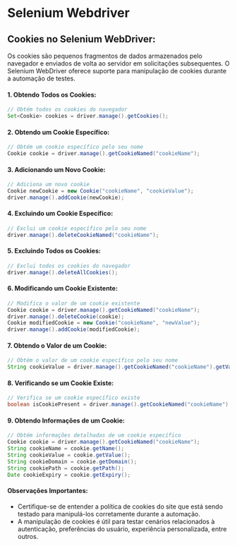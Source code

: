 # Selenium Webdriver

## **Cookies no Selenium WebDriver:**

Os cookies são pequenos fragmentos de dados armazenados pelo navegador e enviados de volta ao servidor em solicitações subsequentes. O Selenium WebDriver oferece suporte para manipulação de cookies durante a automação de testes. 

#### **1. Obtendo Todos os Cookies:**

```java
// Obtém todos os cookies do navegador
Set<Cookie> cookies = driver.manage().getCookies();
```

#### **2. Obtendo um Cookie Específico:**

```java
// Obtém um cookie específico pelo seu nome
Cookie cookie = driver.manage().getCookieNamed("cookieName");
```

#### **3. Adicionando um Novo Cookie:**

```java
// Adiciona um novo cookie
Cookie newCookie = new Cookie("cookieName", "cookieValue");
driver.manage().addCookie(newCookie);
```

#### **4. Excluindo um Cookie Específico:**

```java
// Exclui um cookie específico pelo seu nome
driver.manage().deleteCookieNamed("cookieName");
```

#### **5. Excluindo Todos os Cookies:**

```java
// Exclui todos os cookies do navegador
driver.manage().deleteAllCookies();
```

#### **6. Modificando um Cookie Existente:**

```java
// Modifica o valor de um cookie existente
Cookie cookie = driver.manage().getCookieNamed("cookieName");
driver.manage().deleteCookie(cookie);
Cookie modifiedCookie = new Cookie("cookieName", "newValue");
driver.manage().addCookie(modifiedCookie);
```

#### **7. Obtendo o Valor de um Cookie:**

```java
// Obtém o valor de um cookie específico pelo seu nome
String cookieValue = driver.manage().getCookieNamed("cookieName").getValue();
```

#### **8. Verificando se um Cookie Existe:**

```java
// Verifica se um cookie específico existe
boolean isCookiePresent = driver.manage().getCookieNamed("cookieName") != null;
```

#### **9. Obtendo Informações de um Cookie:**

```java
// Obtém informações detalhadas de um cookie específico
Cookie cookie = driver.manage().getCookieNamed("cookieName");
String cookieName = cookie.getName();
String cookieValue = cookie.getValue();
String cookieDomain = cookie.getDomain();
String cookiePath = cookie.getPath();
Date cookieExpiry = cookie.getExpiry();
```

#### **Observações Importantes:**

- Certifique-se de entender a política de cookies do site que está sendo testado para manipulá-los corretamente durante a automação.
- A manipulação de cookies é útil para testar cenários relacionados à autenticação, preferências do usuário, experiência personalizada, entre outros.